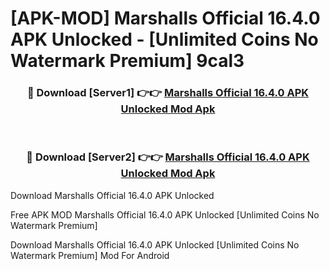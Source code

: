 # [APK-MOD] Marshalls Official 16.4.0 APK Unlocked - [Unlimited Coins No Watermark Premium] 9cal3



<div align="center">
<h3>🔴 Download [Server1] 👉👉 <a href="https://momento.my/?title=Marshalls_Official_16.4.0_APK_Unlocked">Marshalls Official 16.4.0 APK Unlocked Mod Apk</a></h3><br>

<h3>🔴 Download [Server2] 👉👉 <a href="https://momento.my/?title=Marshalls_Official_16.4.0_APK_Unlocked">Marshalls Official 16.4.0 APK Unlocked Mod Apk</a></h3>
</div>



Download Marshalls Official 16.4.0 APK Unlocked 

Free APK MOD Marshalls Official 16.4.0 APK Unlocked [Unlimited Coins No Watermark Premium]

Download Marshalls Official 16.4.0 APK Unlocked [Unlimited Coins No Watermark Premium] Mod For Android
